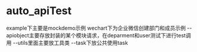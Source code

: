 # auto_apiTest
example下主要是mockdemo示例
wechart下为企业微信创建部门和成员示例
--apiobject主要存放封装的某个模块请求，在deparment和user测试下进行test调用
--utils里面主要放工具类
--task下放公共使用task
